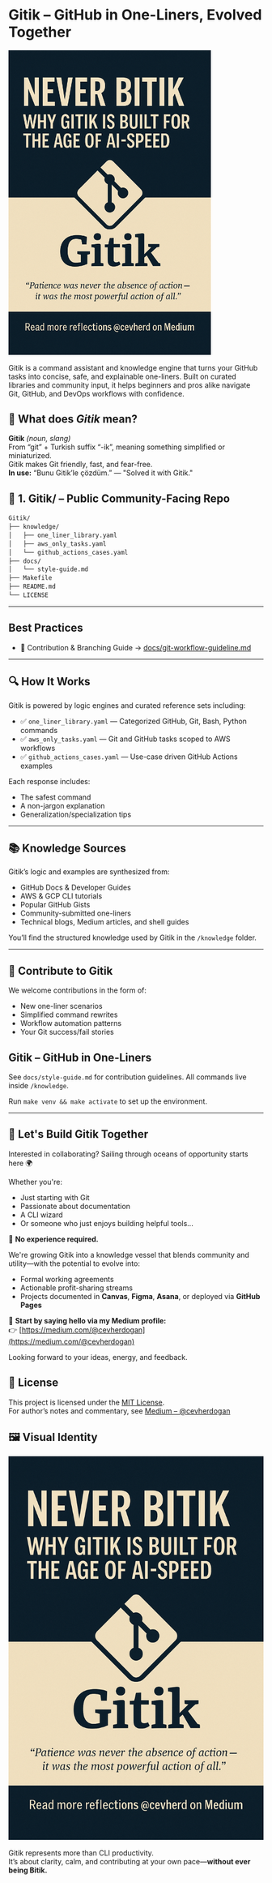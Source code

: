 # Gitik – GitHub in One-Liners, Evolved Together

<img src="web/images/GitikButNeverBitik.png" alt="Gitik – Never Bitik" width="400"/>

Gitik is a command assistant and knowledge engine that turns your GitHub tasks into concise, safe, and explainable one-liners. Built on curated libraries and community input, it helps beginners and pros alike navigate Git, GitHub, and DevOps workflows with confidence.

## 📖 What does *Gitik* mean?

**Gitik** *(noun, slang)*  
From “git” + Turkish suffix “-ik”, meaning something simplified or miniaturized.  
Gitik makes Git friendly, fast, and fear-free.  
**In use:** “Bunu Gitik’le çözdüm.” — "Solved it with Gitik."

## 📁 1. Gitik/ – Public Community-Facing Repo
```bash
Gitik/
├── knowledge/
│   ├── one_liner_library.yaml
│   ├── aws_only_tasks.yaml
│   └── github_actions_cases.yaml
├── docs/
│   └── style-guide.md
├── Makefile
├── README.md
└── LICENSE
```

---

## Best Practices

- 📓 Contribution & Branching Guide → [docs/git-workflow-guideline.md](docs/git-workflow-guideline.md)

---

## 🔍 How It Works

Gitik is powered by logic engines and curated reference sets including:

- ✅ `one_liner_library.yaml` — Categorized GitHub, Git, Bash, Python commands
- ✅ `aws_only_tasks.yaml` — Git and GitHub tasks scoped to AWS workflows
- ✅ `github_actions_cases.yaml` — Use-case driven GitHub Actions examples

Each response includes:
- The safest command
- A non-jargon explanation
- Generalization/specialization tips

---

## 📚 Knowledge Sources

Gitik’s logic and examples are synthesized from:

- GitHub Docs & Developer Guides  
- AWS & GCP CLI tutorials  
- Popular GitHub Gists  
- Community-submitted one-liners  
- Technical blogs, Medium articles, and shell guides

You’ll find the structured knowledge used by Gitik in the `/knowledge` folder.

---

## 🧠 Contribute to Gitik

We welcome contributions in the form of:
- New one-liner scenarios
- Simplified command rewrites
- Workflow automation patterns
- Your Git success/fail stories

## Gitik – GitHub in One-Liners
See `docs/style-guide.md` for contribution guidelines.
All commands live inside `/knowledge`.

Run `make venv && make activate` to set up the environment.


---

## 🌊 Let's Build Gitik Together

Interested in collaborating? Sailing through oceans of opportunity starts here 🌍

Whether you're:
- Just starting with Git
- Passionate about documentation
- A CLI wizard
- Or someone who just enjoys building helpful tools...

🚀 **No experience required.**

We're growing Gitik into a knowledge vessel that blends community and utility—with the potential to evolve into:
- Formal working agreements
- Actionable profit-sharing streams
- Projects documented in **Canvas**, **Figma**, **Asana**, or deployed via **GitHub Pages**

💬 **Start by saying hello via my Medium profile:**  
👉 [https://medium.com/@cevherdogan](https://medium.com/@cevherdogan)

Looking forward to your ideas, energy, and feedback.

## 📄 License

This project is licensed under the [MIT License](LICENSE).  
For author’s notes and commentary, see [Medium – @cevherdogan](https://medium.com/@cevherdogan)

## 🖼️ Visual Identity

![Gitik – Never Bitik](web/images/GitikButNeverBitik.png)

Gitik represents more than CLI productivity.  
It’s about clarity, calm, and contributing at your own pace—**without ever being Bitik.**

